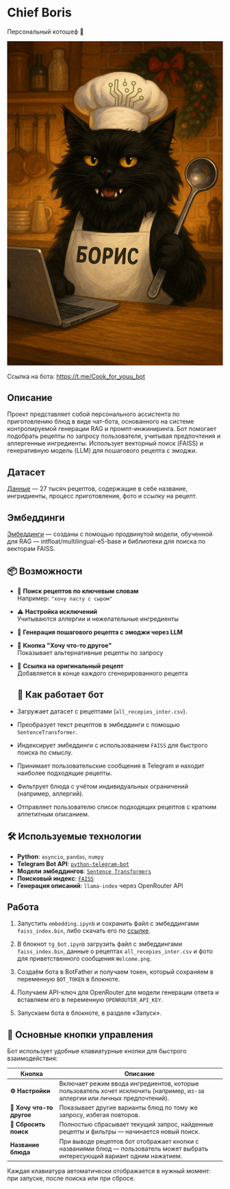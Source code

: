 # Chief Boris
Персональный котошеф :paw_prints:

![Приветствие от бота](Welcome.png)

Ссылка на бота: https://t.me/Cook_for_youu_bot 

## Описание
Проект представляет собой персонального ассистента по приготовлению блюд в виде чат-бота, основанного на системе контролируемой генерации RAG и промпт-инжиниринга. Бот помогает подобрать рецепты по запросу пользователя, учитывая предпочтения и аллергенные ингредиенты. Использует векторный поиск (FAISS) и генеративную модель (LLM) для пошагового рецепта с эмоджи.

## Датасет
[Данные](https://drive.google.com/file/d/1UeYkiCsNkTpOF8qS-OUpfZ-uTLrunnb5/view?usp=sharing) — 27 тысяч рецептов, содержащие в себе название, ингридиенты, процесс приготовления, фото и ссылку на рецепт. 

## Эмбеддинги
  [Эмбеддинги](https://drive.google.com/file/d/1izJImuphXig22T_o4Rkhg5RRE572Bytx/view?usp=sharing) — созданы с помощью продвинутой модели, обученной для RAG —  intfloat/multilingual-e5-base и библиотеки для поиска по векторам FAISS.

## 📦 Возможности

- 🔎 **Поиск рецептов по ключевым словам**  
  Например: `"хочу пасту с сыром"`

- ⚠️ **Настройка исключений**  
  Учитываются аллергии и нежелательные ингредиенты

- 🧠 **Генерация пошагового рецепта с эмоджи через LLM**

- 🔁 **Кнопка "Хочу что-то другое"**  
  Показывает альтернативные рецепты по запросу

- 🔗 **Ссылка на оригинальный рецепт**  
  Добавляется в конце каждого сгенерированного рецепта


  ## 🧠 Как работает бот

- Загружает датасет с рецептами (`all_recepies_inter.csv`).
- Преобразует текст рецептов в эмбеддинги с помощью `SentenceTransformer`.
- Индексирует эмбеддинги с использованием `FAISS` для быстрого поиска по смыслу.
- Принимает пользовательские сообщения в Telegram и находит наиболее подходящие рецепты.
- Фильтрует блюда с учётом индивидуальных ограничений (например, аллергий).
- Отправляет пользователю список подходящих рецептов с кратким аппетитным описанием.

## 🛠️ Используемые технологии

- **Python**: `asyncio`, `pandas`, `numpy`
- **Telegram Bot API**: [`python-telegram-bot`](https://github.com/python-telegram-bot/python-telegram-bot)
- **Модели эмбеддингов**: [`Sentence Transformers`](https://www.sbert.net/)
- **Поисковый индекс**: [`FAISS`](https://github.com/facebookresearch/faiss)
- **Генерация описаний**: `llama-index` через OpenRouter API


## Работа

1. Запустить `embedding.ipynb` и сохранить файл с эмбеддингами `faiss_index.bin`, либо скачать его по [ссылке](https://drive.google.com/file/d/1izJImuphXig22T_o4Rkhg5RRE572Bytx/view?usp=sharing).

2. В блокнот `tg_bot.ipynb` загрузить файл с эмбеддингами `faiss_index.bin`, данные о рецептах `all_recepies_inter.csv` и фото для приветственного сообщения `Welcome.png`.

3. Создаём бота в BotFather и получаем токен, который сохраняем в переменную `BOT_TOKEN` в блокноте.

4. Получаем API-ключ для OpenRouter для модели генерации ответа и вставляем его в переменную `OPENROUTER_API_KEY`.

5. Запускаем бота в блокноте, в разделе «Запуск».

## 🧭 Основные кнопки управления

Бот использует удобные клавиатурные кнопки для быстрого взаимодействия:

| Кнопка | Описание |
|--------|----------|
| **⚙️ Настройки** | Включает режим ввода ингредиентов, которые пользователь хочет исключить (например, из-за аллергии или личных предпочтений). |
| **🔁 Хочу что-то другое** | Показывает другие варианты блюд по тому же запросу, избегая повторов. |
| **🔴 Сбросить поиск** | Полностью сбрасывает текущий запрос, найденные рецепты и фильтры — начинается новый поиск. |
| **Название блюда** | При выводе рецептов бот отображает кнопки с названиями блюд — пользователь может выбрать интересующий вариант одним нажатием. |

Каждая клавиатура автоматически отображается в нужный момент: при запуске, после поиска или при сбросе.
